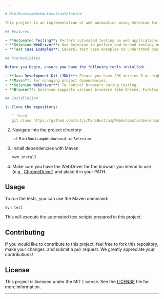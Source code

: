 ```yaml
---

# MiniBootcampWebAutomationSelenium

This project is an implementation of web automation using Selenium for a mini bootcamp. The project aims to learn and practice basic techniques in web automation testing using Selenium WebDriver.

## Features

- **Automated Testing**: Perform automated testing on web applications by controlling browsers directly.
- **Selenium WebDriver**: Use Selenium to perform end-to-end testing on web-based applications.
- **Test Case Examples**: Several test case examples to understand basic automation flows, such as form filling and page navigation.

## Prerequisites

Before you begin, ensure you have the following tools installed:

- **Java Development Kit (JDK)**: Ensure you have JDK version 8 or higher.
- **Maven**: For managing project dependencies.
- **Selenium WebDriver**: To control browsers during testing.
- **Browser**: Selenium supports various browsers like Chrome, Firefox, and others.

## Installation

1. Clone the repository:

   ```bash
   git clone https://github.com/cutji/MiniBootcampWebAutomationSelenium.git
   ```

2. Navigate into the project directory:

   ```bash
   cd MiniBootcampWebAutomationSelenium
   ```

3. Install dependencies with Maven:

   ```bash
   mvn install
   ```

4. Make sure you have the WebDriver for the browser you intend to use (e.g., [ChromeDriver](https://sites.google.com/chromium.org/driver/)) and place it in your PATH.

## Usage

To run the tests, you can use the Maven command:

```bash
mvn test
```

This will execute the automated test scripts prepared in this project.

## Contributing

If you would like to contribute to this project, feel free to fork this repository, make your changes, and submit a pull request. We greatly appreciate your contributions!

## License

This project is licensed under the MIT License. See the [LICENSE](LICENSE) file for more information.

---
```

